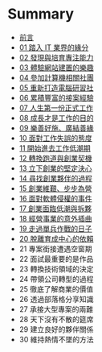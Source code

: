 # Summary

* [前言](README.md)
* [01 踏入 IT 業界的緣分](01.md)
* [02 發現與培育專注能力](02.md)
* [03 體驗網站建置的樂趣](03.md)
* [04 參加計算機相關社團](04.md)
* [05 重新打造電腦研習社](05.md)
* [06 累積豐富的接案經驗](06.md)
* [07 人生第一份正式工作](07.md)
* [08 成長才是工作的目的](08.md)
* [09 樂善好施、廣結善緣](09.md)
* [10 面對工作失誤的態度](10.md)
* [11 開始進去工作低潮期](11.md)
* [12 轉換跑道與創業契機](12.md)
* [13 立下創業的堅定決心](13.md)
* [14 尋找創業夥伴的過程](14.md)
* [15 創業維艱、步步為營](15.md)
* [16 面對軟體侵權的事件](16.md)
* [17 創業面臨低潮與拆夥](17.md)
* [18 經營事業的意外插曲](18.md)
* [19 走過單兵作戰的日子](19.md)
* [20 脫離育成中心的依賴](20.md)
* 21 專案銜接遭遇空窗期
* 22 面試最重要的是作品
* 23 轉換技術領域的決定
* 24 帶領公司轉型的過程
* 25 徹底了解商業的價值
* 26 透過部落格分享知識
* 27 承接大型專案的兩難
* 28 天下沒有不散的筵席
* 29 建立良好的夥伴關係
* 30 維持熱情不墜的方法

